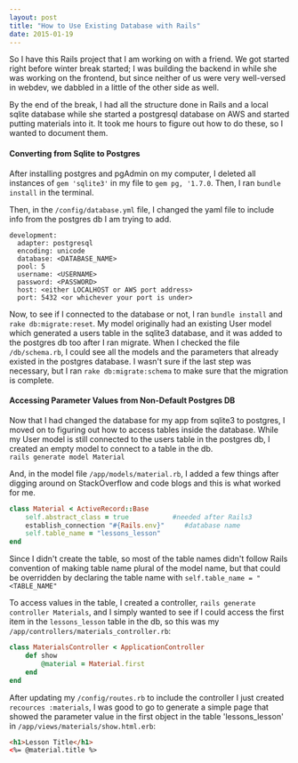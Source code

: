 ```yaml
---
layout: post
title: "How to Use Existing Database with Rails"
date: 2015-01-19
---
```


So I have this Rails project that I am working on with a friend. We got started right before winter break started; I was building the backend in while she was working on the frontend, but since neither of us were very well-versed in webdev, we dabbled in a little of the other side as well.

By the end of the break, I had all the structure done in Rails and a local sqlite database while she started a postgresql database on AWS and started putting materials into it. It took me hours to figure out how to do these, so I wanted to document them.

#### Converting from Sqlite to Postgres
After installing postgres and pgAdmin on my computer, I deleted all instances of `gem 'sqlite3'` in my file to `gem pg, '1.7.0`. Then, I ran `bundle install` in the terminal.

Then, in the `/config/database.yml` file, I changed the yaml file to include info from the postgres db I am trying to add. <br>
```
development:
  adapter: postgresql
  encoding: unicode
  database: <DATABASE_NAME>
  pool: 5
  username: <USERNAME>
  password: <PASSWORD>
  host: <either LOCALHOST or AWS port address>
  port: 5432 <or whichever your port is under>
```

Now, to see if I connected to the database or not, I ran `bundle install` and `rake db:migrate:reset`. My model originally had an existing User model which generated a users table in the sqlite3 database, and it was added to the postgres db too after I ran migrate. When I checked the file `/db/schema.rb`, I could see all the models and the parameters that already existed in the postgres database. I wasn't sure if the last step was necessary, but I ran `rake db:migrate:schema` to make sure that the migration is complete.

#### Accessing Parameter Values from Non-Default Postgres DB
Now that I had changed the database for my app from sqlite3 to postgres, I moved on to figuring out how to access tables inside the database. While my User model is still connected to the users table in the postgres db, I created an empty model to connect to a table in the db. <br>
`rails generate model Material` <br>

And, in the model file `/app/models/material.rb`, I added a few things after digging around on StackOverflow and code blogs and this is what worked for me. <br>

```ruby
class Material < ActiveRecord::Base
    self.abstract_class = true           #needed after Rails3
    establish_connection "#{Rails.env}"     #database name
    self.table_name = "lessons_lesson" 
end
```
Since I didn't create the table, so most of the table names didn't follow Rails convention of making table name plural of the model name, but that could be overridden by declaring the table name with `self.table_name = "<TABLE_NAME"`

To access values in the table, I created a controller, `rails generate controller Materials`, and I simply wanted to see if I could access the first item in the `lessons_lesson` table in the db, so this was my `/app/controllers/materials_controller.rb`: <br>

```ruby
class MaterialsController < ApplicationController
    def show
        @material = Material.first
    end
end
```

After updating my `/config/routes.rb` to include the controller I just created `recources :materials`, I was good to go to generate a simple page that showed the parameter value in the first object in the table 'lessons_lesson' in `/app/views/materials/show.html.erb`: <br>

```html
<h1>Lesson Title</h1>
<%= @material.title %>
```






